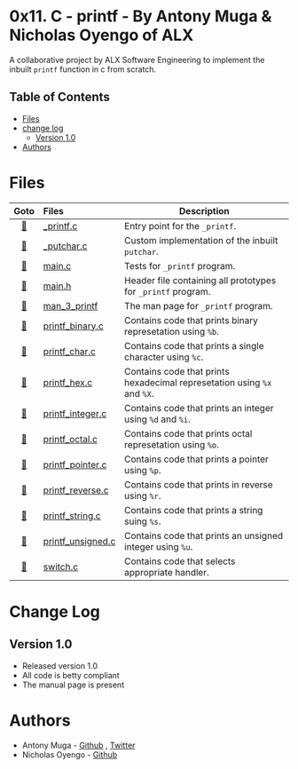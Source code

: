 # 0x11. C - printf - By Antony Muga & Nicholas Oyengo of ALX
A collaborative project by ALX Software Engineering to implement the inbuilt `printf` function in c from scratch.


## Table of Contents
<!-- toc -->

- [Files](#Files)
- [change log](#change-log)
  * [Version 1.0](#001---2023-26-03)
- [Authors](#Authors)

<!-- tocstop -->
# Files

|          Goto          | Files                                          | Description                                                  |
| :--------------------: | :--------------------------------------------- | ------------------------------------------------------------ |
|      [📌](#_printf)      | [_printf.c](./printf.c)                         | Entry point for the `_printf`.                                |
|      [📌](#_putchar)      | [_putchar.c](./_putchar.c)                         | Custom implementation of the inbuilt `putchar`.                                |
|   [📌](#main)    | [main.c](./main.c)                 | Tests for `_printf` program.       |
|   [📌](#main.h)    | [main.h](./main.h)                 | Header file containing all prototypes for `_printf` program.                    |
|   [📌](#man_3_printf)   | [man_3_printf](./man_3_printf)               | The man page for  `_printf` program.                   |
| [📌](#printf_binary)  | [printf_binary.c](./printf_binary.c)         | Contains code that prints binary represetation using `%b`. |
| [📌](#printf_char)  | [printf_char.c](./printf_char.c)         | Contains code that prints a single character using `%c`. |
| [📌](#printf_hex)  | [printf_hex.c](./printf_hex.c)         | Contains code that prints hexadecimal represetation using `%x` and `%X`.|
| [📌](#printf_integer)  | [printf_integer.c](./printf_integer.c)         | Contains code that prints an integer using `%d` and `%i`. |
| [📌](#printf_octal)  | [printf_octal.c](./printf_octal.c)         | Contains code that prints octal represetation using `%o`. |
| [📌](#printf_pointer)  | [printf_pointer.c](./printf_pointer.c)         | Contains code that prints a pointer using `%p`. |
| [📌](#printf_reverse)  | [printf_reverse.c](./printf_reverse.c)         | Contains code that prints in reverse using `%r`. |
| [📌](#printf_string)  | [printf_string.c](./printf_string.c)         | Contains code that prints a string suing `%s`. |
| [📌](#printf_unsigned)  | [printf_unsigned.c](./printf_unsigned.c)         | Contains code that prints an unsigned integer using `%u`. |
| [📌](#switch)  | [switch.c](./switch.c)         | Contains code that selects appropriate handler. |


# Change Log

## Version 1.0
- Released version 1.0
- All code is betty compliant
- The manual page is present



# Authors

- Antony Muga - [Github](http://github.com/antonymuga) , [Twitter](https://twitter.com/DevAntonyMuga)
- Nicholas Oyengo - [Github](https://github.com/vintexlens)
